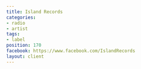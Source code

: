 ```yaml
---
title: Island Records
categories:
- radio
- artist
tags:
- label
position: 170
facebook: https://www.facebook.com/IslandRecords
layout: client
---
```


